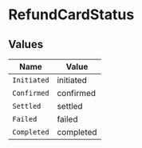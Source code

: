 # RefundCardStatus


## Values

| Name        | Value       |
| ----------- | ----------- |
| `Initiated` | initiated   |
| `Confirmed` | confirmed   |
| `Settled`   | settled     |
| `Failed`    | failed      |
| `Completed` | completed   |